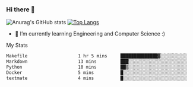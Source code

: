 ### Hi there 👋

![Anurag's GitHub stats](https://github-readme-stats.vercel.app/api?username=MatteoIorio11&show_icons=true&theme=dark) 
[![Top Langs](https://github-readme-stats.vercel.app/api/top-langs/?username=MatteoIorio11&theme=dark)](https://github.com/MatteoIorio11/github-readme-stats)

- 🌱 I’m currently learning Engineering and Computer Science :)

<!--
**MatteoIorio11/MatteoIorio11** is a ✨ _special_ ✨ repository because its `README.md` (this file) appears on your GitHub profile.

Here are some ideas to get you started:

- 🔭 I’m currently working on ...
- 🌱 I’m currently learning ...
- 👯 I’m looking to collaborate on ...
- 🤔 I’m looking for help with ...
- 💬 Ask me about ...
- 📫 How to reach me: ...
- 😄 Pronouns: ...
- ⚡ Fun fact: ...
-->
My Stats
<!--START_SECTION:waka-->

```txt
Makefile                   1 hr 5 mins     ██████████████▓░░░░░░░░░░   58.13 %
Markdown                   13 mins         ███░░░░░░░░░░░░░░░░░░░░░░   12.20 %
Python                     10 mins         ██▒░░░░░░░░░░░░░░░░░░░░░░   09.39 %
Docker                     5 mins          █░░░░░░░░░░░░░░░░░░░░░░░░   04.53 %
textmate                   4 mins          █░░░░░░░░░░░░░░░░░░░░░░░░   03.66 %
```

<!--END_SECTION:waka-->
